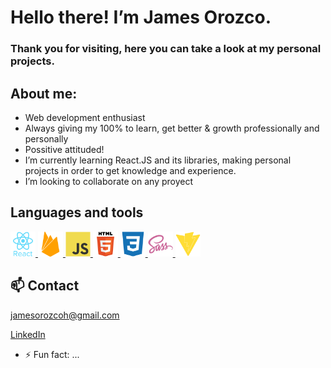 # Hello there! I’m James Orozco.
### Thank you for visiting, here you can take a look at my personal projects.

## About me:
- Web development enthusiast
- Always giving my 100% to learn, get better & growth professionally and personally
- Possitive attituded!
- I’m currently learning React.JS and its libraries, making personal projects in order to get knowledge and experience.
- I’m looking to collaborate on any proyect

## Languages and tools
<a href="https://reactjs.org/" target="_blank" rel="noreferrer"> <img src="https://raw.githubusercontent.com/devicons/devicon/master/icons/react/react-original-wordmark.svg" alt="react" width="40" height="40"/> </a> 
<a href="https://firebase.google.com/" target="_blank" rel="noreferrer"> <img src="https://github.com/devicons/devicon/blob/master/icons/firebase/firebase-plain.svg" alt="firebase" width="40" height="40"/> </a> 
<a href="https://developer.mozilla.org/en-US/docs/Web/JavaScript" target="_blank" rel="noreferrer"> <img src="https://raw.githubusercontent.com/devicons/devicon/master/icons/javascript/javascript-original.svg" alt="javascript" width="40" height="40"/> </a>
<a href="https://www.w3.org/html/" target="_blank" rel="noreferrer"> <img src="https://raw.githubusercontent.com/devicons/devicon/master/icons/html5/html5-original-wordmark.svg" alt="html5" width="40" height="40"/> </a> 
<a href="https://developer.mozilla.org/en-US/docs/Web/CSS" target="_blank" rel="noreferrer"> <img src="https://github.com/devicons/devicon/blob/master/icons/css3/css3-plain.svg" alt="css" width="40" height="40"/> </a> 
<a href="https://sass-lang.com" target="_blank" rel="noreferrer"> <img src="https://raw.githubusercontent.com/devicons/devicon/master/icons/sass/sass-original.svg" alt="sass" width="40" height="40"/> </a> 
<a href="https://vitejs.dev/guide/" target="_blank" rel="noreferrer"> <img src="https://github.com/devicons/devicon/blob/master/icons/vitejs/vitejs-plain.svg" alt="vite" width="40" height="40"/> </a> 



  
## 📫 Contact
jamesorozcoh@gmail.com

[LinkedIn](https://www.linkedin.com/in/james-orozco-922712291/)

- ⚡ Fun fact: ...

